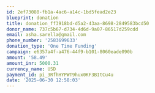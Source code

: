 ```yaml
---
id: 2ef73080-fb1a-4ac6-a14c-1bd5fead2e23
blueprint: donation
title: donation_ff3918bd-d5a2-43aa-8698-2849583bcd50
donor_name: 737c5b67-d734-4d6d-9a07-86517d259cdd
email: asha.sarella@gmail.com
phone_number: '2583699633'
donation_type: 'One Time Funding'
campaign: e6357a4f-a476-44f9-b101-8060eade090b
amount: '58.49'
amount_inr: 5000.31
currency_name: USD
payment_id: pi_3RfhHYPWT9hux0KF3BItCu4u
date: '2025-06-30 12:58:03'
---
```

